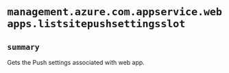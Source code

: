 # `management.azure.com.appservice.webapps.listsitepushsettingsslot`

## `summary`
Gets the Push settings associated with web app.



